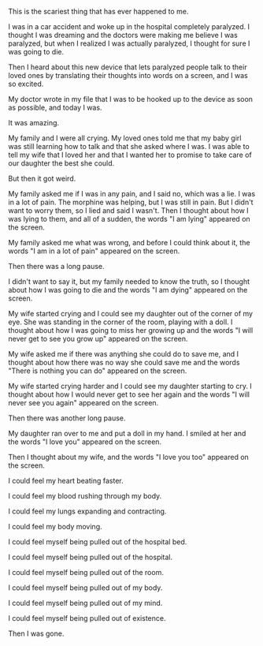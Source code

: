 
This is the scariest thing that has ever happened to me.

I was in a car accident and woke up in the hospital completely paralyzed.
I thought I was dreaming and the doctors were making me believe I was paralyzed, but when I realized I was actually paralyzed, I thought for sure I was going to die.

Then I heard about this new device that lets paralyzed people talk to their loved ones by translating their thoughts into words on a screen, and I was so excited.

My doctor wrote in my file that I was to be hooked up to the device as soon as possible, and today I was.

It was amazing.

My family and I were all crying.
My loved ones told me that my baby girl was still learning how to talk and that she asked where I was.
I was able to tell my wife that I loved her and that I wanted her to promise to take care of our daughter the best she could.

But then it got weird.

My family asked me if I was in any pain, and I said no, which was a lie.
I was in a lot of pain.
The morphine was helping, but I was still in pain.
But I didn't want to worry them, so I lied and said I wasn't.
Then I thought about how I was lying to them, and all of a sudden, the words "I am lying" appeared on the screen.

My family asked me what was wrong, and before I could think about it, the words "I am in a lot of pain" appeared on the screen.

Then there was a long pause.

I didn't want to say it, but my family needed to know the truth, so I thought about how I was going to die and the words "I am dying" appeared on the screen.

My wife started crying and I could see my daughter out of the corner of my eye.
She was standing in the corner of the room, playing with a doll.
I thought about how I was going to miss her growing up and the words "I will never get to see you grow up" appeared on the screen.

My wife asked me if there was anything she could do to save me, and I thought about how there was no way she could save me and the words "There is nothing you can do" appeared on the screen.

My wife started crying harder and I could see my daughter starting to cry.
I thought about how I would never get to see her again and the words "I will never see you again" appeared on the screen.

Then there was another long pause.

My daughter ran over to me and put a doll in my hand.
I smiled at her and the words "I love you" appeared on the screen.

Then I thought about my wife, and the words "I love you too" appeared on the screen.

I could feel my heart beating faster.

I could feel my blood rushing through my body.

I could feel my lungs expanding and contracting.

I could feel my body moving.

I could feel myself being pulled out of the hospital bed.

I could feel myself being pulled out of the hospital.

I could feel myself being pulled out of the room.

I could feel myself being pulled out of my body.

I could feel myself being pulled out of my mind.

I could feel myself being pulled out of existence.

Then I was gone.